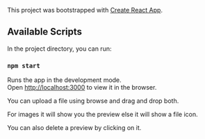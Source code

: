 This project was bootstrapped with [Create React App](https://github.com/facebook/create-react-app).

## Available Scripts

In the project directory, you can run:

### `npm start`

Runs the app in the development mode.<br>
Open [http://localhost:3000](http://localhost:3000) to view it in the browser.

You can upload a file using browse and drag and drop both.

For images it will show you the preview else it will show a file icon. 

You can also delete a preview by clicking on it.